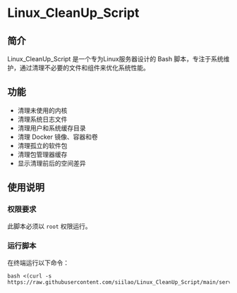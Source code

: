 # Linux_CleanUp_Script



## 简介



Linux_CleanUp_Script 是一个专为Linux服务器设计的 Bash 脚本，专注于系统维护，通过清理不必要的文件和组件来优化系统性能。

## 功能



- 清理未使用的内核
- 清理系统日志文件
- 清理用户和系统缓存目录
- 清理 Docker 镜像、容器和卷
- 清理孤立的软件包
- 清理包管理器缓存
- 显示清理前后的空间差异

## 使用说明



### 权限要求



此脚本必须以 `root` 权限运行。

### 运行脚本



在终端运行以下命令：

```
bash <(curl -s https://raw.githubusercontent.com/siilao/Linux_CleanUp_Script/main/server_cleanup.sh)
```
